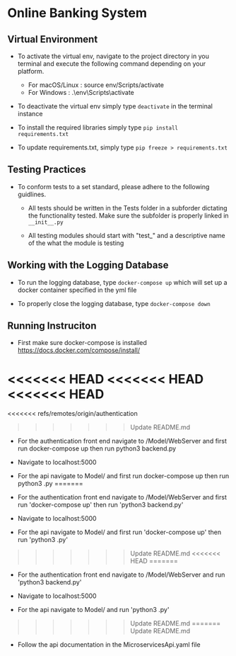 # Online Banking System

## Virtual Environment
- To activate the virtual env, navigate to the project directory in you terminal and execute the following command depending on your platform.
    - For macOS/Linux : source env/Scripts/activate
    - For Windows : .\env\Scripts\activate

- To deactivate the virtual env simply type `deactivate` in the terminal instance

- To install the required libraries simply type `pip install requirements.txt`

- To update requirements.txt, simply type `pip freeze > requirements.txt`

## Testing Practices
- To conform tests to a set standard, please adhere to the following guidlines.

    - All tests should be written in the Tests folder in a subforder dictating the functionality tested. Make sure the subfolder is properly linked in `__init__.py`

    - All testing modules should start with "test_" and a descriptive name of the what the module is testing

## Working with the Logging Database
- To run the logging database, type `docker-compose up` which will set up a docker container specified in the yml file

- To properly close the logging database, type `docker-compose down`

## Running Instruciton
- First make sure docker-compose is installed https://docs.docker.com/compose/install/

<<<<<<< HEAD
<<<<<<< HEAD
<<<<<<< HEAD
=======
<<<<<<< refs/remotes/origin/authentication
>>>>>>> Update README.md
- For the authentication front end navigate to /Model/WebServer and first run docker-compose up then run python3 backend.py

- Navigate to localhost:5000

- For the api navigate to Model/<Stock Targeted> and first run docker-compose up then run python3 <Stock Targeted>.py
=======
- For the authentication front end navigate to /Model/WebServer and first run 'docker-compose up' then run 'python3 backend.py'

- Navigate to localhost:5000

- For the api navigate to Model/<Stock Targeted> and first run 'docker-compose up' then run 'python3 <Stock Targeted>.py'
>>>>>>> Update README.md
<<<<<<< HEAD
=======
- For the authentication front end navigate to /Model/WebServer and run 'python3 backend.py'

- Navigate to localhost:5000

- For the api navigate to Model/<Stock Targeted> and run 'python3 <Stock Targeted>.py'
>>>>>>> Update README.md
=======
>>>>>>> Update README.md
    
- Follow the api documentation in the MicroservicesApi.yaml file
